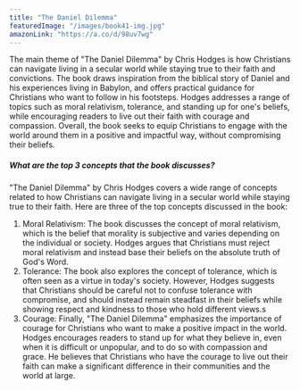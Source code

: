 ```yaml
---
title: "The Daniel Dilemma"
featuredImage: "/images/book41-img.jpg"
amazonLink: "https://a.co/d/98uv7wg"
---
```


<!-- Main Theme Details -->

The main theme of "The Daniel Dilemma" by Chris Hodges is how
Christians can navigate living in a secular world while staying true
to their faith and convictions. The book draws inspiration from the
biblical story of Daniel and his experiences living in Babylon, and
offers practical guidance for Christians who want to follow in his
footsteps. Hodges addresses a range of topics such as moral
relativism, tolerance, and standing up for one's beliefs, while
encouraging readers to live out their faith with courage and
compassion. Overall, the book seeks to equip Christians to engage
with the world around them in a positive and impactful way, without
compromising their beliefs.

##### What are the top 3 concepts that the book discusses?

"The Daniel Dilemma" by Chris Hodges covers a wide range of concepts
related to how Christians can navigate living in a secular world
while staying true to their faith. Here are three of the top
concepts discussed in the book:

1. Moral Relativism: The book discusses the concept of moral
   relativism, which is the belief that morality is subjective and
   varies depending on the individual or society. Hodges argues that
   Christians must reject moral relativism and instead base their
   beliefs on the absolute truth of God's Word.
1. Tolerance: The book also explores the concept of tolerance, which
   is often seen as a virtue in today's society. However, Hodges
   suggests that Christians should be careful not to confuse
   tolerance with compromise, and should instead remain steadfast in
   their beliefs while showing respect and kindness to those who hold
   different views.s
1. Courage: Finally, "The Daniel Dilemma" emphasizes the importance
   of courage for Christians who want to make a positive impact in
   the world. Hodges encourages readers to stand up for what they
   believe in, even when it is difficult or unpopular, and to do so
   with compassion and grace. He believes that Christians who have
   the courage to live out their faith can make a significant
   difference in their communities and the world at large.
